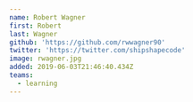 ```yaml
---
name: Robert Wagner
first: Robert
last: Wagner
github: 'https://github.com/rwwagner90'
twitter: 'https://twitter.com/shipshapecode'
image: rwagner.jpg
added: 2019-06-03T21:46:40.434Z
teams:
  - learning
---
```


